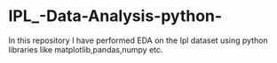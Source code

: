 # IPL_-Data-Analysis-python-
In this repository I have performed EDA on the Ipl dataset using python libraries like matplotlib,pandas,numpy etc.

